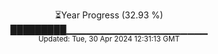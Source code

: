 <p align="center">
⏳Year Progress (32.93 %) <br>
█████████▁▁▁▁▁▁▁▁▁▁▁▁▁▁▁▁▁▁▁▁▁ <br>
<sub>Updated: Tue, 30 Apr 2024 12:31:13 GMT</sub>
</p>

